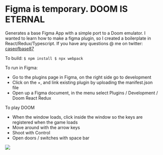 # Figma is temporary. DOOM IS ETERNAL

Generates a base Figma App with a simple port to a Doom emulator. I wanted to learn how to make a figma plugin, so I created a boilerplate in React/Redux/Typescript. If you have any questions @ me on twitter: [caseofbase87](hhttps://twitter.com/caseofbase87)

To build:
`$ npm install
$ npx webpack
`

To run in Figma:
- Go to the plugins page in Figma, on the right side go to development
- Click on the +, and link existing plugin by uploading the manifest.json file
- Open up a Figma document, in the menu select Plugins / Development / Doom React Redux

To play DOOM
- When the window loads, click inside the window so the keys are registered when the game loads
- Move around with the arrow keys
- Shoot with Control
- Open doors / switches with space bar

<img src="https://media0.giphy.com/media/QDK1pCI43lGhO/giphy.gif?cid=ecf05e47f31decea031bcc512d72415b4038e3a4b9075170&rid=giphy.gif" />


[webpack]: ../webpack/
